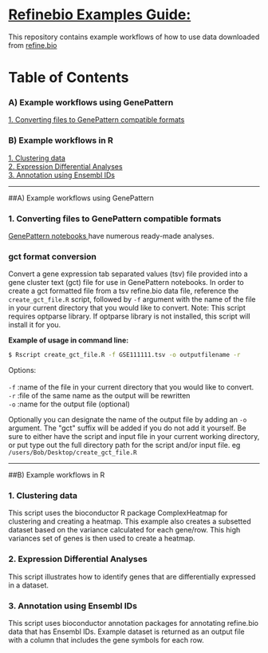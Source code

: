 # <u>Refinebio Examples Guide: </u> 
This repository contains example workflows of how to use data downloaded 
from <a href="refine.bio.org"> refine.bio </a>

# Table of Contents

### A) Example workflows using GenePattern 
  <a href="#convertfiles"> 1. Converting files to GenePattern compatible formats</a>  
  
### B) Example workflows in R 
  <a href="#cluster">1. Clustering data</a>  
  <a href="#diffexp">2. Expression Differential Analyses</a>  
  <a href="#ensemblannot">3. Annotation using Ensembl IDs</a>  

---
##A) Example workflows using GenePattern 
### 1. Converting files to GenePattern compatible formats 
 <a name="convertfiles"></a> 
<a href="http://genepattern-notebook.org/example-notebooks/"> GenePattern 
notebooks </a> have numerous ready-made analyses. 

### gct format conversion
Convert a gene expression tab separated values (tsv) file provided 
into a gene cluster text (gct) file for use in GenePattern notebooks. 
In order to create a gct formatted file from a tsv refine.bio data file, 
reference the `create_gct_file.R` script, followed by `-f` argument with the name 
of the file in your current directory that you would like to convert. 
Note: This script requires optparse library. If optparse library is not 
installed, this script will install it for you. 

<b>Example of usage in command line:</b>  
 ```bash
 $ Rscript create_gct_file.R -f GSE111111.tsv -o outputfilename -r
 ```

Options:<br></br>
`-f` :name of the file in your current directory that you would like to convert.  
`-r` :file of the same name as the output will be rewritten  
`-o` :name for the output file (optional)  

Optionally you can designate the name of the output file by adding an `-o`
argument. 
The "gct" suffix will be added if you do not add it yourself. 
Be sure to either have the script and input file in your current working 
directory, or put type out the full directory path for the script and/or input
file. eg `/users/Bob/Desktop/create_gct_file.R`

***
##B) Example workflows in R

### 1. Clustering data 
<a name="cluster"></a> 
This script uses the bioconductor R package ComplexHeatmap for clustering and 
creating a heatmap. 
This example also creates a subsetted dataset based on the variance calculated
for each gene/row.
This high variances set of genes is then used to create a heatmap. 

### 2. Expression Differential Analyses
<a name="diffexp"></a> 
This script illustrates how to identify genes that are differentially expressed 
in a dataset. 

### 3. Annotation using Ensembl IDs 
<a name="ensemblannot"></a> 
This script uses bioconductor annotation packages for annotating refine.bio data
that has Ensembl IDs. 
Example dataset is returned as an output file with a column
that includes the gene symbols for each row.
